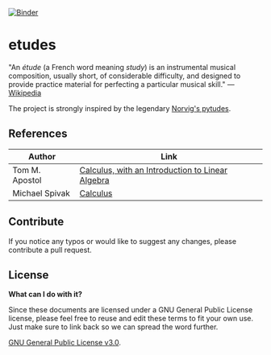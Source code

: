 [![Binder](https://mybinder.org/badge_logo.svg)](https://mybinder.org/v2/gh/g4brielvs/etudes/master)

# etudes

"An *étude* (a French word meaning *study*) is an instrumental musical composition, usually short, of considerable difficulty, and designed to provide practice material for perfecting a particular musical skill." &mdash; [Wikipedia](https://en.wikipedia.org/wiki/%C3%89tude)

The project is strongly inspired by the legendary [Norvig's pytudes](https://github.com/norvig/pytudes).

## References

| Author | Link |
|--------|------|
|Tom M. Apostol| [Calculus, with an Introduction to Linear Algebra](https://www.google.com/books/edition/Calculus_Volume_I_2nd_Ed_One_variable_Ca/vTpbq0UPDaQC)|
|Michael Spivak| [Calculus](https://www.google.com/books/edition/Calculus/7JKVu_9InRUC)|

## Contribute

If you notice any typos or would like to suggest any changes, please contribute a pull request.

## License

**What can I do with it?**

Since these documents are licensed under a GNU General Public License license, please feel free to reuse and edit these terms to fit your own use. Just make sure to link back so we can spread the word further.

[GNU General Public License v3.0](https://choosealicense.com/licenses/gpl-3.0/).



